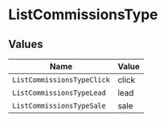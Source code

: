 # ListCommissionsType


## Values

| Name                       | Value                      |
| -------------------------- | -------------------------- |
| `ListCommissionsTypeClick` | click                      |
| `ListCommissionsTypeLead`  | lead                       |
| `ListCommissionsTypeSale`  | sale                       |